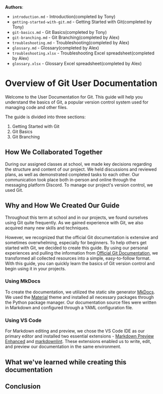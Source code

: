 **Authors**:

- `introduction.md` - Introduction(completed by Tony)
- `getting-started-with-git.md` - Getting Started with Git(completed by Tony)
- `git-basics.md` - Git Basics(completed by Tony)
- `git-branching.md` - Git Branching(completed by Alex)
- `troubleshooting.md` - Troubleshooting(completed by Alex)
- `glossary.md` - Glossary(completed by Alex)
- `troubleshooting.xlsx` - Troubleshooting Excel spreadsheet(completed by Alex)
- `glossary.xlsx` - Glossary Excel spreadsheet(completed by Alex)

# Overview of Git User Documentation

Welcome to the User Documentation for Git. This guide will help you understand the basics of Git, a popular version control system used for managing code and other files.

The guide is divided into three sections: 
1. Getting Started with Git
2. Git Basics
3. Git Branching

## How We Collaborated Together

During our assigned classes at school, we made key decisions regarding the structure and content of our project. We held discussions and reviewed plans, as well as demonstrated completed tasks to each other. Our communication took place both in-person and online through the messaging platform Discord. To manage our project's version control, we used Git.

## Why and How We Created Our Guide

Throughout this term at school and in our projects, we found ourselves using Git quite frequently. As we gained experience with Git, we also acquired many new skills and techniques.

However, we recognized that the official Git documentation is extensive and sometimes overwhelming, especially for beginners. To help others get started with Git, we decided to create this guide. By using our personal experiences and pulling the information from [Official Git Documentation](https://git-scm.com/doc), we transformed all collected resources into a simple, easy-to-follow format. With this guide, you can quickly learn the basics of Git version control and begin using it in your projects.

### Using MkDocs

To create the documentation, we utilized the static site generator [MkDocs](https://www.mkdocs.org/). We used the [Material](https://squidfunk.github.io/mkdocs-material/) theme and installed all necessary packages through the Python package manager. Our documentation source files were written in Markdown and configured through a YAML configuration file. 

### Using VS Code

For Markdown editing and preview, we chose the VS Code IDE as our primary editor and installed two essential extensions - [Markdown Preview Enhanced](https://marketplace.visualstudio.com/items?itemName=shd101wyy.markdown-preview-enhanced) and [markdownlint](https://marketplace.visualstudio.com/items?itemName=DavidAnson.vscode-markdownlint). These extensions enabled us to write, edit, and preview our documentation in the same environment.

## What we've learned while creating this documentation

## Conclusion

